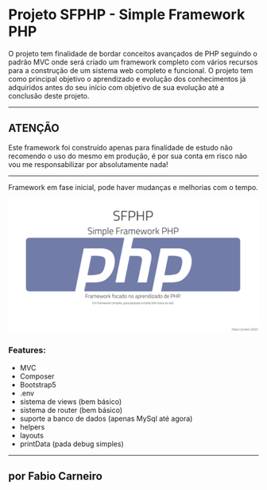 # Projeto SFPHP - Simple Framework PHP
O projeto tem finalidade de bordar conceitos avançados de PHP
seguindo o padrão MVC onde será criado um framework completo
com vários recursos para a construção de um sistema web completo
e funcional. O projeto tem como principal objetivo o aprendizado
e evolução dos conhecimentos já adquiridos antes do seu início com
objetivo de sua evolução até a conclusão deste projeto.

***
## ATENÇÃO

Este framework foi construído apenas para finalidade de estudo
não recomendo o uso do mesmo em produção, é por sua conta em risco
não vou me responsabilizar por absolutamente nada!

***

Framework em fase inicial, pode haver mudanças e melhorias com o tempo.

![alt text](public/assets/img/project.png "project imagem")

### Features:

- MVC
- Composer
- Bootstrap5
- .env
- sistema de views (bem básico)
- sistema de router (bem básico)
- suporte a banco de dados (apenas MySql até agora)
- helpers
- layouts
- printData (pada debug simples)

***

## por Fabio Carneiro
